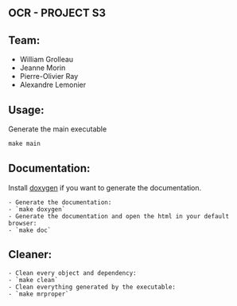 ## OCR - PROJECT S3

## Team:

- William Grolleau
- Jeanne Morin
- Pierre-Olivier Ray
- Alexandre Lemonier

## Usage:

Generate the main executable

```makefile
make main
```

## Documentation:

Install [doxygen](http://www.doxygen.nl/manual/install.html) if you want to generate the documentation.

    - Generate the documentation:
    - `make doxygen`
    - Generate the documentation and open the html in your default browser:
    - `make doc`

## Cleaner:

    - Clean every object and dependency:
    - `make clean`
    - Clean everything generated by the executable:
    - `make mrproper`
